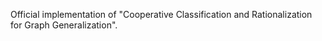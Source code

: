 Official implementation of "Cooperative Classification and Rationalization for Graph Generalization".
